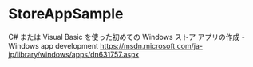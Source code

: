 # StoreAppSample
C# または Visual Basic を使った初めての Windows ストア アプリの作成 - Windows app development https://msdn.microsoft.com/ja-jp/library/windows/apps/dn631757.aspx

